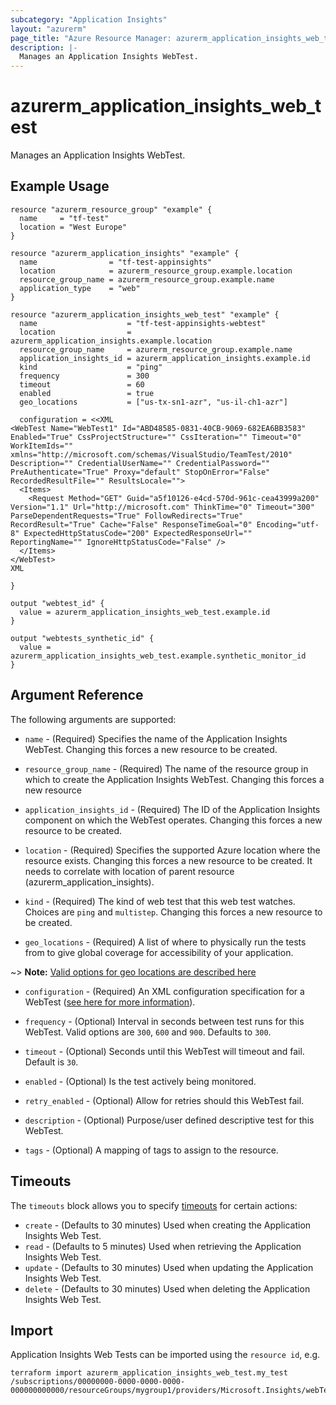 ```yaml
---
subcategory: "Application Insights"
layout: "azurerm"
page_title: "Azure Resource Manager: azurerm_application_insights_web_test"
description: |-
  Manages an Application Insights WebTest.
---
```


# azurerm_application_insights_web_test

Manages an Application Insights WebTest.

## Example Usage

```hcl
resource "azurerm_resource_group" "example" {
  name     = "tf-test"
  location = "West Europe"
}

resource "azurerm_application_insights" "example" {
  name                = "tf-test-appinsights"
  location            = azurerm_resource_group.example.location
  resource_group_name = azurerm_resource_group.example.name
  application_type    = "web"
}

resource "azurerm_application_insights_web_test" "example" {
  name                    = "tf-test-appinsights-webtest"
  location                = azurerm_application_insights.example.location
  resource_group_name     = azurerm_resource_group.example.name
  application_insights_id = azurerm_application_insights.example.id
  kind                    = "ping"
  frequency               = 300
  timeout                 = 60
  enabled                 = true
  geo_locations           = ["us-tx-sn1-azr", "us-il-ch1-azr"]

  configuration = <<XML
<WebTest Name="WebTest1" Id="ABD48585-0831-40CB-9069-682EA6BB3583" Enabled="True" CssProjectStructure="" CssIteration="" Timeout="0" WorkItemIds="" xmlns="http://microsoft.com/schemas/VisualStudio/TeamTest/2010" Description="" CredentialUserName="" CredentialPassword="" PreAuthenticate="True" Proxy="default" StopOnError="False" RecordedResultFile="" ResultsLocale="">
  <Items>
    <Request Method="GET" Guid="a5f10126-e4cd-570d-961c-cea43999a200" Version="1.1" Url="http://microsoft.com" ThinkTime="0" Timeout="300" ParseDependentRequests="True" FollowRedirects="True" RecordResult="True" Cache="False" ResponseTimeGoal="0" Encoding="utf-8" ExpectedHttpStatusCode="200" ExpectedResponseUrl="" ReportingName="" IgnoreHttpStatusCode="False" />
  </Items>
</WebTest>
XML

}

output "webtest_id" {
  value = azurerm_application_insights_web_test.example.id
}

output "webtests_synthetic_id" {
  value = azurerm_application_insights_web_test.example.synthetic_monitor_id
}
```

## Argument Reference

The following arguments are supported:

* `name` - (Required) Specifies the name of the Application Insights WebTest. Changing this forces a new resource to be created.

* `resource_group_name` - (Required) The name of the resource group in which to create the Application Insights WebTest. Changing this forces a new resource

* `application_insights_id` - (Required) The ID of the Application Insights component on which the WebTest operates. Changing this forces a new resource to be created.

* `location` - (Required) Specifies the supported Azure location where the resource exists. Changing this forces a new resource to be created. It needs to correlate with location of parent resource (azurerm_application_insights).

* `kind` - (Required) The kind of web test that this web test watches. Choices are `ping` and `multistep`. Changing this forces a new resource to be created.

* `geo_locations` - (Required) A list of where to physically run the tests from to give global coverage for accessibility of your application.

~> **Note:** [Valid options for geo locations are described here](https://docs.microsoft.com/azure/azure-monitor/app/monitor-web-app-availability#location-population-tags)

* `configuration` - (Required) An XML configuration specification for a WebTest ([see here for more information](https://docs.microsoft.com/rest/api/application-insights/webtests/createorupdate/)).

* `frequency` - (Optional) Interval in seconds between test runs for this WebTest. Valid options are `300`, `600` and `900`. Defaults to `300`.

* `timeout` - (Optional) Seconds until this WebTest will timeout and fail. Default is `30`.

* `enabled` - (Optional) Is the test actively being monitored.

* `retry_enabled` - (Optional) Allow for retries should this WebTest fail.

* `description` - (Optional) Purpose/user defined descriptive test for this WebTest.

* `tags` - (Optional) A mapping of tags to assign to the resource.

## Timeouts

The `timeouts` block allows you to specify [timeouts](https://www.terraform.io/language/resources/syntax#operation-timeouts) for certain actions:

* `create` - (Defaults to 30 minutes) Used when creating the Application Insights Web Test.
* `read` - (Defaults to 5 minutes) Used when retrieving the Application Insights Web Test.
* `update` - (Defaults to 30 minutes) Used when updating the Application Insights Web Test.
* `delete` - (Defaults to 30 minutes) Used when deleting the Application Insights Web Test.

## Import

Application Insights Web Tests can be imported using the `resource id`, e.g.

```shell
terraform import azurerm_application_insights_web_test.my_test /subscriptions/00000000-0000-0000-0000-000000000000/resourceGroups/mygroup1/providers/Microsoft.Insights/webTests/my_test
```
